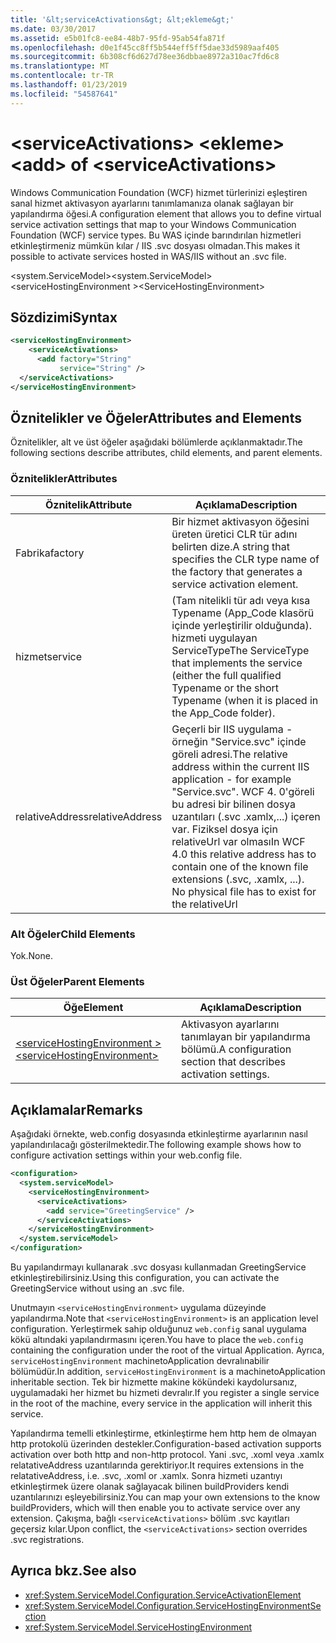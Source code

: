 ```yaml
---
title: '&lt;serviceActivations&gt; &lt;ekleme&gt;'
ms.date: 03/30/2017
ms.assetid: e5b01fc8-ee84-48b7-95fd-95ab54fa871f
ms.openlocfilehash: d0e1f45cc8ff5b544eff5ff5dae33d5989aaf405
ms.sourcegitcommit: 6b308cf6d627d78ee36dbbae8972a310ac7fd6c8
ms.translationtype: MT
ms.contentlocale: tr-TR
ms.lasthandoff: 01/23/2019
ms.locfileid: "54587641"
---
```

# <a name="ltaddgt-of-ltserviceactivationsgt"></a><span data-ttu-id="52192-102">&lt;serviceActivations&gt; &lt;ekleme&gt;</span><span class="sxs-lookup"><span data-stu-id="52192-102">&lt;add&gt; of &lt;serviceActivations&gt;</span></span>
<span data-ttu-id="52192-103">Windows Communication Foundation (WCF) hizmet türlerinizi eşleştiren sanal hizmet aktivasyon ayarlarını tanımlamanıza olanak sağlayan bir yapılandırma öğesi.</span><span class="sxs-lookup"><span data-stu-id="52192-103">A configuration element that allows you to define virtual service activation settings that map to your Windows Communication Foundation (WCF) service types.</span></span> <span data-ttu-id="52192-104">Bu WAS içinde barındırılan hizmetleri etkinleştirmeniz mümkün kılar / IIS .svc dosyası olmadan.</span><span class="sxs-lookup"><span data-stu-id="52192-104">This makes it possible to activate services hosted in WAS/IIS without an .svc file.</span></span>  
  
 <span data-ttu-id="52192-105">\<system.ServiceModel></span><span class="sxs-lookup"><span data-stu-id="52192-105">\<system.ServiceModel></span></span>  
<span data-ttu-id="52192-106">\<serviceHostingEnvironment ></span><span class="sxs-lookup"><span data-stu-id="52192-106">\<ServiceHostingEnvironment></span></span>  
  
## <a name="syntax"></a><span data-ttu-id="52192-107">Sözdizimi</span><span class="sxs-lookup"><span data-stu-id="52192-107">Syntax</span></span>  
  
```xml  
<serviceHostingEnvironment>
    <serviceActivations>
      <add factory="String"
           service="String" />
  </serviceActivations>
</serviceHostingEnvironment>
```  
  
## <a name="attributes-and-elements"></a><span data-ttu-id="52192-108">Öznitelikler ve Öğeler</span><span class="sxs-lookup"><span data-stu-id="52192-108">Attributes and Elements</span></span>  
 <span data-ttu-id="52192-109">Öznitelikler, alt ve üst öğeler aşağıdaki bölümlerde açıklanmaktadır.</span><span class="sxs-lookup"><span data-stu-id="52192-109">The following sections describe attributes, child elements, and parent elements.</span></span>  
  
### <a name="attributes"></a><span data-ttu-id="52192-110">Öznitelikler</span><span class="sxs-lookup"><span data-stu-id="52192-110">Attributes</span></span>  
  
|<span data-ttu-id="52192-111">Öznitelik</span><span class="sxs-lookup"><span data-stu-id="52192-111">Attribute</span></span>|<span data-ttu-id="52192-112">Açıklama</span><span class="sxs-lookup"><span data-stu-id="52192-112">Description</span></span>|  
|---------------|-----------------|  
|<span data-ttu-id="52192-113">Fabrika</span><span class="sxs-lookup"><span data-stu-id="52192-113">factory</span></span>|<span data-ttu-id="52192-114">Bir hizmet aktivasyon öğesini üreten üretici CLR tür adını belirten dize.</span><span class="sxs-lookup"><span data-stu-id="52192-114">A string that specifies the CLR type name of the factory that generates a service activation element.</span></span>|  
|<span data-ttu-id="52192-115">hizmet</span><span class="sxs-lookup"><span data-stu-id="52192-115">service</span></span>|<span data-ttu-id="52192-116">(Tam nitelikli tür adı veya kısa Typename (App_Code klasörü içinde yerleştirilir olduğunda). hizmeti uygulayan ServiceType</span><span class="sxs-lookup"><span data-stu-id="52192-116">The ServiceType that implements the service (either the full qualified Typename or the short Typename (when it is placed in the App_Code folder).</span></span>|  
|<span data-ttu-id="52192-117">relativeAddress</span><span class="sxs-lookup"><span data-stu-id="52192-117">relativeAddress</span></span>|<span data-ttu-id="52192-118">Geçerli bir IIS uygulama - örneğin "Service.svc" içinde göreli adresi.</span><span class="sxs-lookup"><span data-stu-id="52192-118">The relative address within the current IIS application - for example "Service.svc".</span></span> <span data-ttu-id="52192-119">WCF 4. 0'göreli bu adresi bir bilinen dosya uzantıları (.svc .xamlx,...) içeren var. Fiziksel dosya için relativeUrl var olması</span><span class="sxs-lookup"><span data-stu-id="52192-119">In WCF 4.0 this relative address has to contain one of the known file extensions (.svc, .xamlx, ...). No physical file has to exist for the relativeUrl</span></span>|  
  
### <a name="child-elements"></a><span data-ttu-id="52192-120">Alt Öğeler</span><span class="sxs-lookup"><span data-stu-id="52192-120">Child Elements</span></span>  
 <span data-ttu-id="52192-121">Yok.</span><span class="sxs-lookup"><span data-stu-id="52192-121">None.</span></span>  
  
### <a name="parent-elements"></a><span data-ttu-id="52192-122">Üst Öğeler</span><span class="sxs-lookup"><span data-stu-id="52192-122">Parent Elements</span></span>  
  
|<span data-ttu-id="52192-123">Öğe</span><span class="sxs-lookup"><span data-stu-id="52192-123">Element</span></span>|<span data-ttu-id="52192-124">Açıklama</span><span class="sxs-lookup"><span data-stu-id="52192-124">Description</span></span>|  
|-------------|-----------------|  
|[<span data-ttu-id="52192-125">\<serviceHostingEnvironment ></span><span class="sxs-lookup"><span data-stu-id="52192-125">\<serviceHostingEnvironment></span></span>](../../../../../docs/framework/configure-apps/file-schema/wcf/servicehostingenvironment.md)|<span data-ttu-id="52192-126">Aktivasyon ayarlarını tanımlayan bir yapılandırma bölümü.</span><span class="sxs-lookup"><span data-stu-id="52192-126">A configuration section that describes activation settings.</span></span>|  
  
## <a name="remarks"></a><span data-ttu-id="52192-127">Açıklamalar</span><span class="sxs-lookup"><span data-stu-id="52192-127">Remarks</span></span>  
 <span data-ttu-id="52192-128">Aşağıdaki örnekte, web.config dosyasında etkinleştirme ayarlarının nasıl yapılandırılacağı gösterilmektedir.</span><span class="sxs-lookup"><span data-stu-id="52192-128">The following example shows how to configure activation settings within your web.config file.</span></span>  
  
```xml  
<configuration>
  <system.serviceModel>
    <serviceHostingEnvironment>
      <serviceActivations>
        <add service="GreetingService" />
      </serviceActivations>
    </serviceHostingEnvironment>
  </system.serviceModel>
</configuration>
```  
  
 <span data-ttu-id="52192-129">Bu yapılandırmayı kullanarak .svc dosyası kullanmadan GreetingService etkinleştirebilirsiniz.</span><span class="sxs-lookup"><span data-stu-id="52192-129">Using this configuration, you can activate the GreetingService without using an .svc file.</span></span>  
  
 <span data-ttu-id="52192-130">Unutmayın `<serviceHostingEnvironment>` uygulama düzeyinde yapılandırma.</span><span class="sxs-lookup"><span data-stu-id="52192-130">Note that `<serviceHostingEnvironment>` is an application level configuration.</span></span> <span data-ttu-id="52192-131">Yerleştirmek sahip olduğunuz `web.config` sanal uygulama kökü altındaki yapılandırmasını içeren.</span><span class="sxs-lookup"><span data-stu-id="52192-131">You have to place the `web.config` containing the configuration under the root of the virtual Application.</span></span> <span data-ttu-id="52192-132">Ayrıca, `serviceHostingEnvironment` machinetoApplication devralınabilir bölümüdür.</span><span class="sxs-lookup"><span data-stu-id="52192-132">In addition, `serviceHostingEnvironment` is a machinetoApplication inheritable section.</span></span> <span data-ttu-id="52192-133">Tek bir hizmette makine kökündeki kaydolursanız, uygulamadaki her hizmet bu hizmeti devralır.</span><span class="sxs-lookup"><span data-stu-id="52192-133">If you register a single service in the root of the machine, every service in the application will inherit this service.</span></span>  
  
 <span data-ttu-id="52192-134">Yapılandırma temelli etkinleştirme, etkinleştirme hem http hem de olmayan http protokolü üzerinden destekler.</span><span class="sxs-lookup"><span data-stu-id="52192-134">Configuration-based activation supports activation over both http and non-http protocol.</span></span> <span data-ttu-id="52192-135">Yani .svc, .xoml veya .xamlx relatativeAddress uzantılarında gerektiriyor.</span><span class="sxs-lookup"><span data-stu-id="52192-135">It requires extensions in the relatativeAddress, i.e. .svc, .xoml or .xamlx.</span></span> <span data-ttu-id="52192-136">Sonra hizmeti uzantıyı etkinleştirmek üzere olanak sağlayacak bilinen buildProviders kendi uzantılarınızı eşleyebilirsiniz.</span><span class="sxs-lookup"><span data-stu-id="52192-136">You can map your own extensions to the know buildProviders, which will then enable you to activate service over any extension.</span></span> <span data-ttu-id="52192-137">Çakışma, bağlı `<serviceActivations>` bölüm .svc kayıtları geçersiz kılar.</span><span class="sxs-lookup"><span data-stu-id="52192-137">Upon conflict, the `<serviceActivations>` section overrides .svc registrations.</span></span>  
  
## <a name="see-also"></a><span data-ttu-id="52192-138">Ayrıca bkz.</span><span class="sxs-lookup"><span data-stu-id="52192-138">See also</span></span>
- <xref:System.ServiceModel.Configuration.ServiceActivationElement>
- <xref:System.ServiceModel.Configuration.ServiceHostingEnvironmentSection>
- <xref:System.ServiceModel.ServiceHostingEnvironment>
